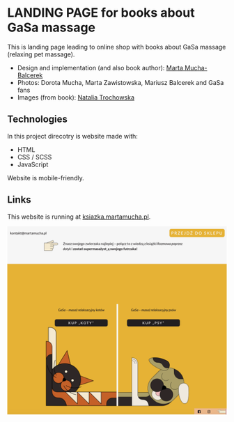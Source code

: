 # LANDING PAGE for books about GaSa massage

This is landing page leading to online shop with books about GaSa massage (relaxing pet massage).

- Design and implementation (and also book author): [Marta Mucha-Balcerek](https://www.linkedin.com/in/m-mucha-balcerek/)
- Photos: Dorota Mucha, Marta Zawistowska, Mariusz Balcerek and GaSa fans
- Images (from book): [Natalia Trochowska](https://www.instagram.com/nata_trochowska_illustrations/)

## Technologies

In this project direcotry is website made with:

- HTML
- CSS / SCSS
- JavaScript

Website is mobile-friendly.

## Links

This website is running at [ksiazka.martamucha.pl](https://ksiazka.martamucha.pl/).

![Screenshot of LP](./img/image-for-readme.png)
